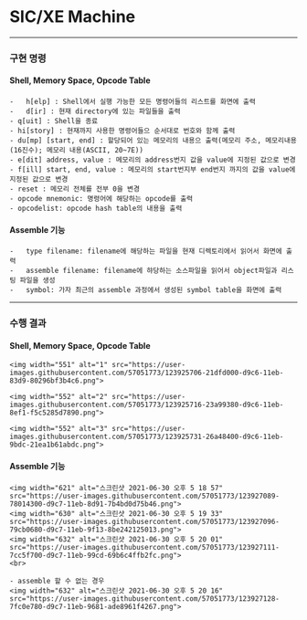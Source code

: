# SIC/XE Machine
------
### 구현 명령
#### Shell, Memory Space, Opcode Table
    -	h[elp] : Shell에서 실행 가능한 모든 명령어들의 리스트를 화면에 출력
    -	d[ir] : 현재 directory에 있는 파일들을 출력
    - q[uit] : Shell을 종료
    - hi[story] : 현재까지 사용한 명령어들으 순서대로 번호와 함께 출력
    - du[mp] [start, end] : 할당되어 있는 메모리의 내용으 출력(메모리 주소, 메모리내용(16진수); 메모리 내용(ASCII, 20~7E))
    - e[dit] address, value : 메모리의 address번지 값을 value에 지정된 값으로 변경
    - f[ill] start, end, value : 메모리의 start번지부 end번지 까지의 값을 value에 지정된 값으로 변경
    - reset : 메모리 전체를 전부 0을 변경
    - opcode mnemonic: 명령어에 해당하는 opcode를 출력
    - opcodelist: opcode hash table의 내용을 출력
#### Assemble 기능
    -	type filename: filename에 해당하는 파일을 현재 디렉토리에서 읽어서 화면에 출력
    -	assemble filename: filename에 햐당하는 소스파일을 읽어서 object파일과 리스팅 파일을 생성
    -	symbol: 가자 최근의 assemble 과정에서 생성된 symbol table을 화면에 출력

------
### 수행 결과
#### Shell, Memory Space, Opcode Table
    <img width="551" alt="1" src="https://user-images.githubusercontent.com/57051773/123925706-21dfd000-d9c6-11eb-83d9-80296bf3b4c6.png">

    <img width="552" alt="2" src="https://user-images.githubusercontent.com/57051773/123925716-23a99380-d9c6-11eb-8ef1-f5c5285d7890.png">

    <img width="552" alt="3" src="https://user-images.githubusercontent.com/57051773/123925731-26a48400-d9c6-11eb-9bdc-21ea1b61abdc.png">

#### Assemble 기능
    <img width="621" alt="스크린샷 2021-06-30 오후 5 18 57" src="https://user-images.githubusercontent.com/57051773/123927089-78014300-d9c7-11eb-8d91-7b4bd0d75b46.png">
    <img width="630" alt="스크린샷 2021-06-30 오후 5 19 33" src="https://user-images.githubusercontent.com/57051773/123927096-79cb0680-d9c7-11eb-9f13-8be242125013.png">
    <img width="632" alt="스크린샷 2021-06-30 오후 5 20 01" src="https://user-images.githubusercontent.com/57051773/123927111-7cc5f700-d9c7-11eb-99cd-69b6c4ffb2fc.png">
    <br>

    - assemble 할 수 없는 경우
    <img width="632" alt="스크린샷 2021-06-30 오후 5 20 16" src="https://user-images.githubusercontent.com/57051773/123927128-7fc0e780-d9c7-11eb-9681-ade8961f4267.png">